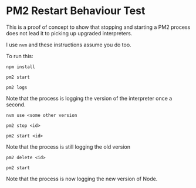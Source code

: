 # PM2 Restart Behaviour Test

This is a proof of concept to show that stopping and starting a PM2 process
does not lead it to picking up upgraded interpreters.

I use `nvm` and these instructions assume you do too.

To run this:

`npm install`

`pm2 start`

`pm2 logs`

Note that the process is logging the version of the interpreter once a second.

`nvm use <some other version`

`pm2 stop <id>`

`pm2 start <id>`

Note that the process is still logging the old version

`pm2 delete <id>`

`pm2 start`

Note that the process is now logging the new version of Node.

